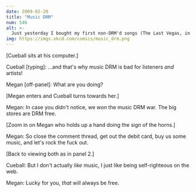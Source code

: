 ```yaml
---
date: 2009-02-20
title: "Music DRM"
num: 546
alt: >-
  Just yesterday I bought my first non-DRM'd songs (The Last Vegas, in keeping with my 'I only listen to things from Guitar Hero' theme).
img: https://imgs.xkcd.com/comics/music_drm.png
---
```

[Cueball sits at his computer.]

Cueball [typing]: ...and that's why music DRM is bad for listeners *and* artists!

Megan [off-panel]: What are you doing?

[Megan enters and Cueball turns towards her.]

Megan: In case you didn't notice, we *won* the music DRM war.  The big stores are DRM free.

[Zoom in on Megan who holds up a hand doing the sign of the horns.]

Megan: So close the comment thread, get out the debit card, buy us some music, and let's rock the fuck out.

[Back to viewing both as in panel 2.]

Cueball: But I don't actually *like* music, I just like being self-righteous on the web.

Megan: Lucky for you, *that* will always be free.